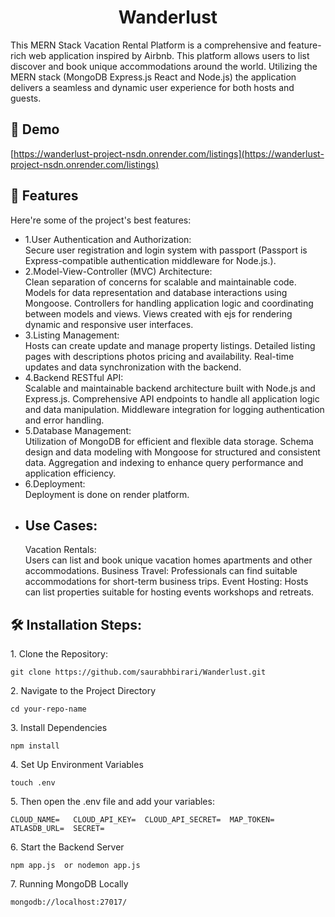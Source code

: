 <h1 align="center" id="title">Wanderlust</h1>

<p id="description">This MERN Stack Vacation Rental Platform is a comprehensive and feature-rich web application inspired by Airbnb. This platform allows users to list discover and book unique accommodations around the world. Utilizing the MERN stack (MongoDB Express.js React and Node.js) the application delivers a seamless and dynamic user experience for both hosts and guests.</p>

<h2>🚀 Demo</h2>

[https://wanderlust-project-nsdn.onrender.com/listings](https://wanderlust-project-nsdn.onrender.com/listings)

  
  
<h2>🧐 Features</h2>

Here're some of the project's best features:

*   1.User Authentication and Authorization:<br>Secure user registration and login system with passport (Passport is Express-compatible authentication middleware for Node.js.).<br>
*   2.Model-View-Controller (MVC) Architecture:<br> Clean separation of concerns for scalable and maintainable code. Models for data representation and database interactions using Mongoose. Controllers for handling application logic and coordinating between models and views. Views created with ejs for rendering dynamic and responsive user interfaces.
*   3.Listing Management:<br> Hosts can create update and manage property listings. Detailed listing pages with descriptions photos pricing and availability. Real-time updates and data synchronization with the backend.
*   4.Backend RESTful API: <br>Scalable and maintainable backend architecture built with Node.js and Express.js. Comprehensive API endpoints to handle all application logic and data manipulation. Middleware integration for logging authentication and error handling.
*   5.Database Management: <br>Utilization of MongoDB for efficient and flexible data storage. Schema design and data modeling with Mongoose for structured and consistent data. Aggregation and indexing to enhance query performance and application efficiency.
*   6.Deployment: <br>Deployment is done on render platform.
*   <h2>Use Cases:</h2> Vacation Rentals:<br> Users can list and book unique vacation homes apartments and other accommodations. Business Travel: Professionals can find suitable accommodations for short-term business trips. Event Hosting: Hosts can list properties suitable for hosting events workshops and retreats.

<h2>🛠️ Installation Steps:</h2>

<p>1. Clone the Repository:</p>

```
git clone https://github.com/saurabhbirari/Wanderlust.git
```

<p>2. Navigate to the Project Directory</p>

```
cd your-repo-name
```

<p>3. Install Dependencies</p>

```
npm install
```

<p>4. Set Up Environment Variables</p>

```
touch .env  
```

<p>5. Then open the .env file and add your variables:</p>

```
CLOUD_NAME=   CLOUD_API_KEY=  CLOUD_API_SECRET=  MAP_TOKEN=   ATLASDB_URL=  SECRET=
```

<p>6. Start the Backend Server</p>

```
npm app.js  or nodemon app.js
```

<p>7. Running MongoDB Locally</p>

```
mongodb://localhost:27017/
```
